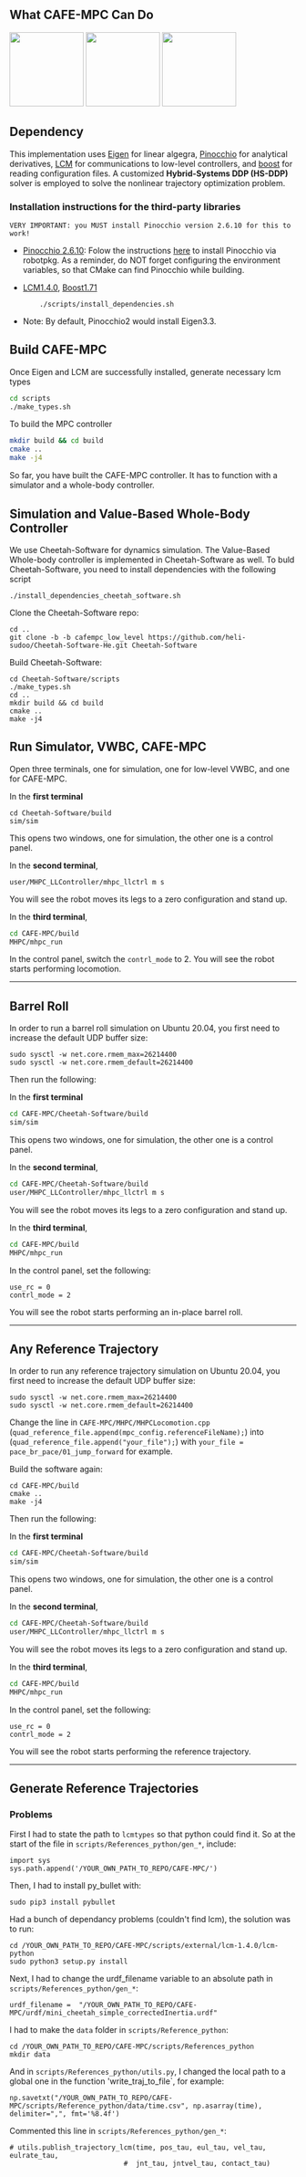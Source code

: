 ## **What CAFE-MPC Can Do**
<img src="demo/inplace_barrel_roll.gif" height="130">  <img src="demo/running_barrel_roll.gif" height="130"> <img src="demo/hard_push.gif" height="130">

## **Dependency**
This implementation uses [Eigen](https://gitlab.com/libeigen/eigen) for linear algegra, [Pinocchio](git@github.com:stack-of-tasks/pinocchio.git) for analytical derivatives, [LCM](https://github.com/lcm-proj/lcm/releases) for communications to low-level controllers, and [boost](https://www.boost.org/users/history/) for reading configuration files. A customized **Hybrid-Systems DDP (HS-DDP)** solver is employed to solve the nonlinear trajectory optimization problem. 

### **Installation instructions for the third-party libraries**

```
VERY IMPORTANT: you MUST install Pinocchio version 2.6.10 for this to work!
```
- [Pinocchio 2.6.10](git@github.com:stack-of-tasks/pinocchio.git): Folow the instructions [here](https://stack-of-tasks.github.io/pinocchio/download.html) to install Pinocchio via robotpkg. As a reminder, do NOT forget configuring the environment variables, so that CMake can find Pinocchio while building.
- [LCM1.4.0](https://github.com/lcm-proj/lcm/releases/tag/v1.4.0), [Boost1.71](https://www.boost.org/users/history/)
    ```
        ./scripts/install_dependencies.sh
    ```


- Note: By default, Pinocchio2 would install Eigen3.3. 



## **Build CAFE-MPC**

Once Eigen and LCM are successfully installed, generate necessary lcm types

```bash
cd scripts
./make_types.sh
```

To build the MPC controller

```bash
mkdir build && cd build
cmake ..
make -j4
```

So far, you have built the CAFE-MPC controller. It has to function with a simulator and a whole-body controller.

## **Simulation and Value-Based Whole-Body Controller**
We use Cheetah-Software for dynamics simulation. The Value-Based Whole-body controller is implemented in Cheetah-Software as well. To buld Cheetah-Software, you need to install dependencies with the following script

```
./install_dependencies_cheetah_software.sh
```
Clone the Cheetah-Software repo:
```
cd ..
git clone -b -b cafempc_low_level https://github.com/heli-sudoo/Cheetah-Software-He.git Cheetah-Software
```
Build Cheetah-Software:
```
cd Cheetah-Software/scripts
./make_types.sh
cd .. 
mkdir build && cd build
cmake ..
make -j4
```

## **Run Simulator, VWBC, CAFE-MPC**
Open three terminals, one for simulation, one for low-level VWBC, and one for CAFE-MPC. 

In the **first terminal** 
```
cd Cheetah-Software/build
sim/sim
```
This opens two windows, one for simulation, the other one is a control panel.

In the **second terminal**,
```
user/MHPC_LLController/mhpc_llctrl m s
```
You will see the robot moves its legs to a zero configuration and stand up.

In the **third terminal**,
```bash
cd CAFE-MPC/build
MHPC/mhpc_run
```
In the control panel, switch the `contrl_mode` to 2. You will see the robot starts performing locomotion.

---
## **Barrel Roll**
In order to run a barrel roll simulation on Ubuntu 20.04, you first need to increase the default UDP buffer size:
```
sudo sysctl -w net.core.rmem_max=26214400
sudo sysctl -w net.core.rmem_default=26214400
```

Then run the following:

In the **first terminal** 
```bash
cd CAFE-MPC/Cheetah-Software/build
sim/sim
```
This opens two windows, one for simulation, the other one is a control panel.

In the **second terminal**,
```bash
cd CAFE-MPC/Cheetah-Software/build
user/MHPC_LLController/mhpc_llctrl m s
```
You will see the robot moves its legs to a zero configuration and stand up.

In the **third terminal**,
```bash
cd CAFE-MPC/build
MHPC/mhpc_run
```
In the control panel, set the following:
```
use_rc = 0
contrl_mode = 2
```
You will see the robot starts performing an in-place barrel roll.


---
## **Any Reference Trajectory**
In order to run any reference trajectory simulation on Ubuntu 20.04, you first need to increase the default UDP buffer size:
```
sudo sysctl -w net.core.rmem_max=26214400
sudo sysctl -w net.core.rmem_default=26214400
```

Change the line in `CAFE-MPC/MHPC/MHPCLocomotion.cpp` (`quad_reference_file.append(mpc_config.referenceFileName);`) into (`quad_reference_file.append("your_file");`) with `your_file = pace_br_pace/01_jump_forward` for example. 

Build the software again:
```
cd CAFE-MPC/build
cmake ..
make -j4
```

Then run the following:

In the **first terminal** 
```bash
cd CAFE-MPC/Cheetah-Software/build
sim/sim
```
This opens two windows, one for simulation, the other one is a control panel.

In the **second terminal**,
```bash
cd CAFE-MPC/Cheetah-Software/build
user/MHPC_LLController/mhpc_llctrl m s
```
You will see the robot moves its legs to a zero configuration and stand up.

In the **third terminal**,
```bash
cd CAFE-MPC/build
MHPC/mhpc_run
```
In the control panel, set the following:
```
use_rc = 0
contrl_mode = 2
```
You will see the robot starts performing the reference trajectory.

---
## Generate Reference Trajectories

### Problems
First I had to state the path to `lcmtypes` so that python could find it. So at the start of the file in `scripts/References_python/gen_*`, include:
```
import sys
sys.path.append('/YOUR_OWN_PATH_TO_REPO/CAFE-MPC/')
```

Then, I had to install py_bullet with:
```
sudo pip3 install pybullet
```

Had a bunch of dependancy problems (couldn't find lcm), the solution was to run:
```
cd /YOUR_OWN_PATH_TO_REPO/CAFE-MPC/scripts/external/lcm-1.4.0/lcm-python
sudo python3 setup.py install
```

Next, I had to change the urdf_filename variable to an absolute path in `scripts/References_python/gen_*`:
```
urdf_filename =  "/YOUR_OWN_PATH_TO_REPO/CAFE-MPC/urdf/mini_cheetah_simple_correctedInertia.urdf"
```

I had to make the `data` folder in `scripts/Reference_python`:
```
cd /YOUR_OWN_PATH_TO_REPO/CAFE-MPC/scripts/References_python
mkdir data
```

And in `scripts/References_python/utils.py`, I changed the local path to a global one in the function 'write_traj_to_file`, for example:
```
np.savetxt("/YOUR_OWN_PATH_TO_REPO/CAFE-MPC/scripts/Reference_python/data/time.csv", np.asarray(time), delimiter=",", fmt='%8.4f')
```

Commented this line in `scripts/References_python/gen_*`:
```
# utils.publish_trajectory_lcm(time, pos_tau, eul_tau, vel_tau, eulrate_tau, 
                            #  jnt_tau, jntvel_tau, contact_tau)
```
